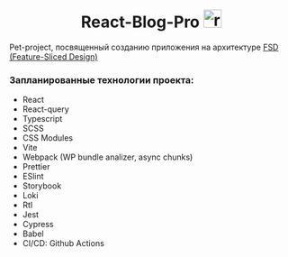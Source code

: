 <h1 align="center">React-Blog-Pro
  <img
    alt="react-icon"
    src="https://www.iconfinder.com/icons/9805158/download/svg/32"
    width=32
    height=32
  />
</h1>
<p>
  Pet-project, посвященный созданию приложения на архитектуре
  <a href="https://feature-sliced.design/">
    FSD (Feature-Sliced Design)
  </a>
<br/>
</p>
<h3>Запланированные технологии проекта:</h3>
<ul>
  <li>React</li>
  <li>React-query</li>
  <li>Typescript</li>
  <li>SCSS</li>
  <li>CSS Modules</li>
  <li>Vite</li>
  <li>Webpack (WP bundle analizer, async chunks)</li>
  <li>Prettier</li>
  <li>ESlint</li>
  <li>Storybook</li>
  <li>Loki</li>
  <li>Rtl</li>
  <li>Jest</li>
  <li>Cypress</li>
  <li>Babel</li>
  <li>CI/CD: Github Actions</li>
</ul>
